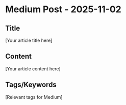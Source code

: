# Medium Post - 2025-11-02

## Title
[Your article title here]

## Content
[Your article content here]

## Tags/Keywords
[Relevant tags for Medium]
